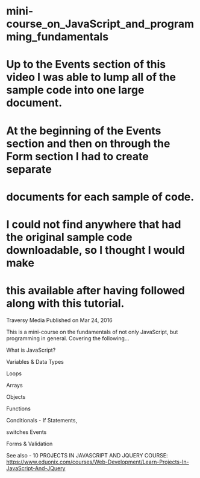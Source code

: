 # mini-course_on_JavaScript_and_programming_fundamentals

# Up to the Events section of this video I was able to lump all of the sample code into one large document.
# At the beginning of the Events section and then on through the Form section I had to create separate 
# documents for each sample of code.  
# I could not find anywhere that had the original sample code downloadable, so I thought I would make 
# this available after having followed along with this tutorial.

Traversy Media
Published on Mar 24, 2016

This is a mini-course on the fundamentals of not only JavaScript, but programming in general. Covering the following... 

What is JavaScript? 

Variables & Data Types 

Loops 

Arrays 

Objects 

Functions 

Conditionals - If Statements, 

switches Events 

Forms & Validation 

See also - 10 PROJECTS IN JAVASCRIPT AND JQUERY COURSE: 
https://www.eduonix.com/courses/Web-Development/Learn-Projects-In-JavaScript-And-JQuery

